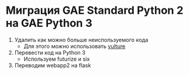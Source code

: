 # Миграция GAE Standard Python 2 на GAE Python 3

1. Удалить как можно больше неиспользуемого кода
    - Для этого можно использовать [vulture](../Code/Python/Tools/Vulture.md)
2. Перевести код на Python 3
    - Используем futurize и six
3. Переводим webapp2 на flask